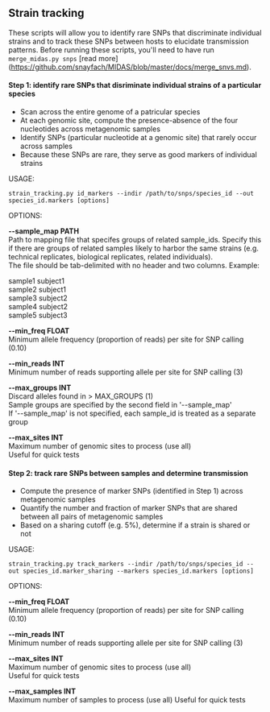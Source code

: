## Strain tracking

These scripts will allow you to identify rare SNPs that discriminate individual strains and to track these SNPs between hosts to elucidate transmission patterns. Before running these scripts, you'll need to have run `merge_midas.py snps` [read more] (https://github.com/snayfach/MIDAS/blob/master/docs/merge_snvs.md).



#### Step 1: identify rare SNPs that disriminate individual strains of a particular species

 * Scan across the entire genome of a patricular species
 * At each genomic site, compute the presence-absence of the four nucleotides across metagenomic samples
 * Identify SNPs (particular nucleotide at a genomic site) that rarely occur across samples
 * Because these SNPs are rare, they serve as good markers of individual strains 

USAGE:

`strain_tracking.py id_markers --indir /path/to/snps/species_id --out species_id.markers [options]`

OPTIONS:

<b>--sample_map PATH </b>  
Path to mapping file that specifes groups of related sample_ids. 
Specify this if there are groups of related samples likely to harbor the same strains (e.g. technical replicates, biological replicates, related individuals).  
The file should be tab-delimited with no header and two columns. Example:  

 sample1 subject1  
 sample2 subject1  
 sample3 subject2  
 sample4 subject2  
 sample5 subject3  
                      
<b>--min_freq FLOAT </b>   
 Minimum allele frequency (proportion of reads) per site for SNP calling (0.10) 
  
<b>--min_reads INT </b>     
Minimum number of reads supporting allele per site for SNP calling (3)  

<b>--max_groups INT </b>   
Discard alleles found in > MAX_GROUPS (1)    
Sample groups are specified by the second field in '--sample_map'  
If '--sample_map' is not specified, each sample_id is treated as a separate group  

<b>--max_sites INT </b>    
Maximum number of genomic sites to process (use all)  
Useful for quick tests

#### Step 2: track rare SNPs between samples and determine transmission 
 * Compute the presence of marker SNPs (identified in Step 1) across metagenomic samples
 * Quantify the number and fraction of marker SNPs that are shared between all pairs of metagenomic samples
 * Based on a sharing cutoff (e.g. 5%), determine if a strain is shared or not

USAGE:

`strain_tracking.py track_markers --indir /path/to/snps/species_id --out species_id.marker_sharing --markers species_id.markers [options]`

OPTIONS:
                      
<b>--min_freq FLOAT </b>   
 Minimum allele frequency (proportion of reads) per site for SNP calling (0.10) 
  
<b>--min_reads INT </b>     
Minimum number of reads supporting allele per site for SNP calling (3)  

<b>--max_sites INT </b>    
Maximum number of genomic sites to process (use all)  
Useful for quick tests

<b>--max_samples INT </b>   
Maximum number of samples to process (use all)
Useful for quick tests
